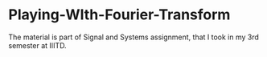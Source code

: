 # Playing-WIth-Fourier-Transform
The material is part of Signal and Systems assignment, that I took in my 3rd semester at IIITD. 
